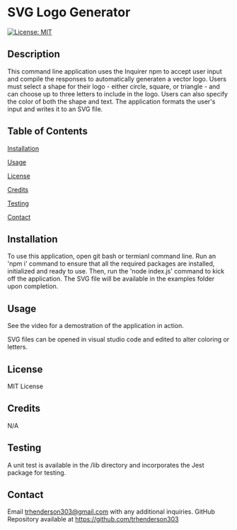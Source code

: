 # SVG Logo Generator
[![License: MIT](https://img.shields.io/badge/License-MIT-yellow.svg)](https://opensource.org/licenses/MIT)
## Description
This command line application uses the Inquirer npm to accept user input and compile the responses to automatically generaten a vector logo. Users must select a shape for their logo - either circle, square, or triangle - and can choose up to three letters to include in the logo. Users can also specify the color of both the shape and text. The application formats the user's input and writes it to an SVG file. 

## Table of Contents
[Installation](#installation)

[Usage](#usage)

[License](#license)

[Credits](#credits)

[Testing](#testing)

[Contact](#contact)

## Installation
To use this application, open git bash or termianl command line. Run an 'npm i' command to ensure that all the required packages are installed, initialized and ready to use. Then, run the 'node index.js' command to kick off the application. The SVG file will be available in the examples folder upon completion. 

## Usage
See the video for a demostration of the application in action.  



SVG files can be opened in visual studio code and edited to alter coloring or letters.

## License
MIT License

## Credits
N/A

## Testing
A unit test is available in the /lib directory and incorporates the Jest package for testing.

## Contact
Email trhenderson303@gmail.com with any additional inquiries.
GitHub Repository available at https://github.com/trhenderson303
